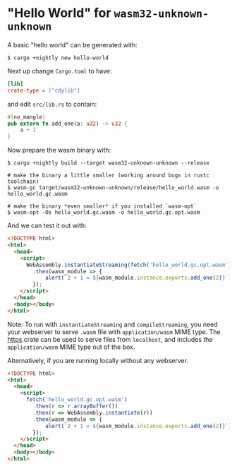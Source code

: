 # "Hello World" for `wasm32-unknown-unknown`

A basic "hello world" can be generated with:

```
$ cargo +nightly new hello-world
```

Next up change `Cargo.toml` to have:

```toml
[lib]
crate-type = ["cdylib"]
```

and edit `src/lib.rs` to contain:

```rust
#[no_mangle]
pub extern fn add_one(a: u32) -> u32 {
    a + 1
}
```

Now prepare the wasm binary with:

```
$ cargo +nightly build --target wasm32-unknown-unknown --release

# make the binary a little smaller (working around bugs in rustc toolchain)
$ wasm-gc target/wasm32-unknown-unknown/release/hello_world.wasm -o hello_world.gc.wasm

# make the binary *even smaller* if you installed `wasm-opt`
$ wasm-opt -Os hello_world.gc.wasm -o hello_world.gc.opt.wasm
```

And we can test it out with:

```html
<!DOCTYPE html>
<html>
  <head>
    <script>
      WebAssembly.instantiateStreaming(fetch('hello_world.gc.opt.wasm'))
        .then(wasm_module => {
            alert(`2 + 1 = ${wasm_module.instance.exports.add_one(2)}`);
        });
    </script>
  </head>
  <body></body>
</html>
```

Note: To run with `instantiateStreaming` and `compileStreaming`, you need your webserver to serve `.wasm` file with `application/wasm` MIME type. The [https](https://github.com/thecoshman/http) crate can be used to serve files from `localhost`, and includes the `application/wasm` MIME type out of the box.

Alternatively, if you are running locally without any webserver.

```html
<!DOCTYPE html>
<html>
  <head>
    <script>
      fetch('hello_world.gc.opt.wasm')
        .then(r => r.arrayBuffer())
        .then(r => WebAssembly.instantiate(r))
        .then(wasm_module => {
            alert(`2 + 1 = ${wasm_module.instance.exports.add_one(2)}`);
        });
    </script>
  </head>
  <body></body>
</html>
```
